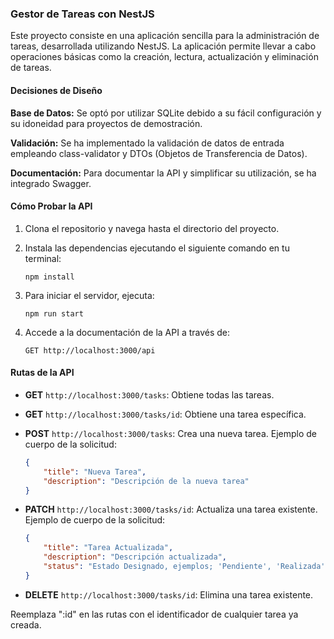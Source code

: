 ### Gestor de Tareas con NestJS

Este proyecto consiste en una aplicación sencilla para la administración de tareas, desarrollada utilizando NestJS. La aplicación permite llevar a cabo operaciones básicas como la creación, lectura, actualización y eliminación de tareas.

#### Decisiones de Diseño

**Base de Datos:** Se optó por utilizar SQLite debido a su fácil configuración y su idoneidad para proyectos de demostración.

**Validación:** Se ha implementado la validación de datos de entrada empleando class-validator y DTOs (Objetos de Transferencia de Datos).

**Documentación:** Para documentar la API y simplificar su utilización, se ha integrado Swagger.

#### Cómo Probar la API

1. Clona el repositorio y navega hasta el directorio del proyecto.
2. Instala las dependencias ejecutando el siguiente comando en tu terminal:

    ```
    npm install
    ```

3. Para iniciar el servidor, ejecuta:

    ```
    npm run start
    ```

4. Accede a la documentación de la API a través de:

    ```
    GET http://localhost:3000/api
    ```

#### Rutas de la API

- **GET** `http://localhost:3000/tasks`: Obtiene todas las tareas.
  
- **GET** `http://localhost:3000/tasks/id`: Obtiene una tarea específica.

- **POST** `http://localhost:3000/tasks`: Crea una nueva tarea. Ejemplo de cuerpo de la solicitud:

    ```json
    {
        "title": "Nueva Tarea",
        "description": "Descripción de la nueva tarea"
    }
    ```

- **PATCH** `http://localhost:3000/tasks/id`: Actualiza una tarea existente. Ejemplo de cuerpo de la solicitud:

    ```json
    {
        "title": "Tarea Actualizada",
        "description": "Descripción actualizada",
        "status": "Estado Designado, ejemplos; 'Pendiente', 'Realizada', 'En Progreso'"
    }
    ```

- **DELETE** `http://localhost:3000/tasks/id`: Elimina una tarea existente.

Reemplaza ":id" en las rutas con el identificador de cualquier tarea ya creada.